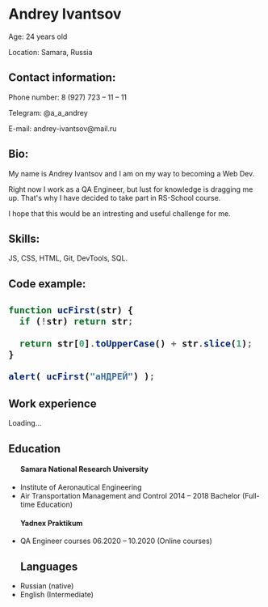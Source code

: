 <h1>Andrey Ivantsov</h1>
<p>Age: 24 years old</p>
<p>Location: Samara, Russia</p>

<h2>Contact information:</h2>
<p>Phone number: 8 (927) 723 – 11 – 11</p>
<p>Telegram: @a_a_andrey</p>
<p>E-mail: andrey-ivantsov@mail.ru</p>

<h2>Bio:</h2>
<p>My name is Andrey Ivantsov and I am on my way to becoming a Web Dev.</p>
<p>Right now I work as a QA Engineer, but lust for knowledge is dragging me up. That's why I have decided to take part in RS-School course.</p>
<p>I hope that this would be an intresting and useful challenge for me.</p>

<h2>Skills:</h2>
JS, CSS, HTML, Git, DevTools, SQL.

<h2>Code example:<h2>
  
```javascript
function ucFirst(str) {
  if (!str) return str;

  return str[0].toUpperCase() + str.slice(1);
}

alert( ucFirst("аНДРЕЙ") );
```

<h2>Work experience</h2>
Loading…

<h2>Education</h2>
<ul><h4>Samara National Research University</h4>
  <li>Institute of Aeronautical Engineering</li>
  <li>Air Transportation Management and Control 2014 – 2018 Bachelor (Full-time Education)</li>
</ul>
<ul><h4>Yadnex Praktikum</h4>
  <li>QA Engineer courses 06.2020 – 10.2020 (Online courses)</li>
</ul>

<ul><h2>Languages</h2>
  <li>Russian (native)</li>
  <li>English (Intermediate)</li>
</ul>
